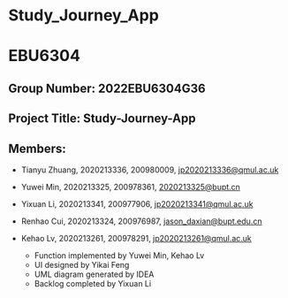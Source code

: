 # Study_Journey_App
# EBU6304
## Group Number: 2022EBU6304G36
## Project Title: Study-Journey-App
## Members:
- Tianyu Zhuang, 2020213336, 200980009, jp2020213336@qmul.ac.uk
- Yuwei Min, 2020213325, 200978361, 2020213325@bupt.cn
- Yixuan Li, 2020213341, 200977906, jp2020213341@qmul.ac.uk
- Renhao Cui, 2020213324, 200976987, jason_daxian@bupt.edu.cn
- Kehao Lv, 2020213261, 200978291, jp2020213261@qmul.ac.uk

  * Function implemented by Yuwei Min, Kehao Lv 
  * UI designed by Yikai Feng 
  * UML diagram generated by IDEA 
  * Backlog completed by Yixuan Li